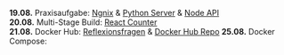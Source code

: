 **19.08.** Praxisaufgabe: [Ngnix](simple-nginx/) & [Python Server](simple-python-server/) & [Node API](simple-node-api/)  
**20.08.** Multi-Stage Build: [React Counter](simple-counter/)  
**21.08.** Docker Hub: [Reflexionsfragen](simple-counter/Docker_Hub.md) & [Docker Hub Repo](https://hub.docker.com/repository/docker/dergreed/simple-counter)
**25.08.** Docker Compose: 